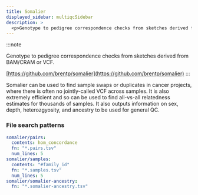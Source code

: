 ```yaml
---
title: Somalier
displayed_sidebar: multiqcSidebar
description: >
  <p>Genotype to pedigree correspondence checks from sketches derived from BAM/CRAM or VCF.</p>
---
```


<!--
~~~~~ DO NOT EDIT ~~~~~
This file is autogenerated from the MultiQC module python docstring.
Do not edit the markdown, it will be overwritten.

File path for the source of this content: multiqc/modules/somalier/somalier.py
~~~~~~~~~~~~~~~~~~~~~~~
-->

:::note

<p>Genotype to pedigree correspondence checks from sketches derived from BAM/CRAM or VCF.</p>

[https://github.com/brentp/somalier](https://github.com/brentp/somalier)
:::

Somalier can be used to find sample swaps or duplicates in cancer
projects, where there is often no jointly-called VCF across samples.
It is also extremely efficient and so can be used to find all-vs-all
relatedness estimates for thousands of samples.
It also outputs information on sex, depth, heterozgyosity, and ancestry
to be used for general QC.

### File search patterns

```yaml
somalier/pairs:
  contents: hom_concordance
  fn: "*.pairs.tsv"
  num_lines: 5
somalier/samples:
  contents: "#family_id"
  fn: "*.samples.tsv"
  num_lines: 5
somalier/somalier-ancestry:
  fn: "*.somalier-ancestry.tsv"
```
